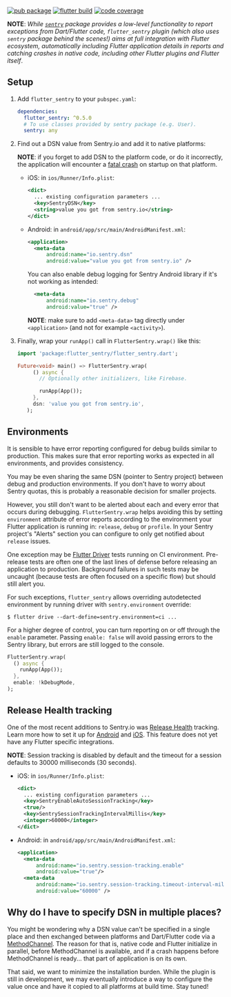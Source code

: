 [![pub package](https://img.shields.io/pub/v/flutter_sentry.svg)](https://pub.dev/packages/flutter_sentry)
[![flutter build](https://github.com/futureware-tech/flutter_sentry/workflows/flutter/badge.svg?branch=master&event=push)](https://github.com/futureware-tech/flutter_sentry/actions?query=workflow%3Aflutter+branch%3Amaster)
[![code coverage](https://codecov.io/gh/futureware-tech/flutter_sentry/branch/master/graph/badge.svg)](https://codecov.io/gh/futureware-tech/flutter_sentry)

**NOTE**: _While [`sentry`](https://pub.dev/packages/sentry) package provides a
low-level functionality to report exceptions from Dart/Flutter code,
`flutter_sentry` plugin (which also uses `sentry` package behind the scenes!)
aims at full integration with Flutter ecosystem, automatically including Flutter
application details in reports and catching crashes in native code, including
other Flutter plugins and Flutter itself_.

## Setup

1. Add `flutter_sentry` to your `pubspec.yaml`:

   ```yaml
   dependencies:
     flutter_sentry: ^0.5.0
     # To use classes provided by sentry package (e.g. User).
     sentry: any
   ```

2. Find out a DSN value from Sentry.io and add it to native platforms:

   **NOTE**: if you forget to add DSN to the platform code, or do it
   incorrectly, the application will encounter a
   [fatal crash](https://github.com/getsentry/sentry-android/pull/200) on
   startup on that platform.

   - iOS: in `ios/Runner/Info.plist`:

     ```xml
     <dict>
       ... existing configuration parameters ...
       <key>SentryDSN</key>
       <string>value you got from sentry.io</string>
     </dict>
     ```

   - Android: in `android/app/src/main/AndroidManifest.xml`:

     ```xml
     <application>
       <meta-data
           android:name="io.sentry.dsn"
           android:value="value you got from sentry.io" />
     ```

     You can also enable debug logging for Sentry Android library if it's not
     working as intended:

     ```xml
       <meta-data
           android:name="io.sentry.debug"
           android:value="true" />
     ```

     **NOTE**: make sure to add `<meta-data>` tag directly under `<application>`
     (and not for example `<activity>`).

3. Finally, wrap your `runApp()` call in `FlutterSentry.wrap()` like this:

   ```dart
   import 'package:flutter_sentry/flutter_sentry.dart';

   Future<void> main() => FlutterSentry.wrap(
        () async {
          // Optionally other initializers, like Firebase.

          runApp(App());
        },
        dsn: 'value you got from sentry.io',
      );
   ```

## Environments

It is sensible to have error reporting configured for debug builds similar to
production. This makes sure that error reporting works as expected in all
environments, and provides consistency.

You may be even sharing the same DSN (pointer to Sentry project) between debug
and production environments. If you don't have to worry about Sentry quotas,
this is probably a reasonable decision for smaller projects.

However, you still don't want to be alerted about each and every error that
occurs during debugging. `FlutterSentry.wrap` helps avoiding this by setting
`environment` attribute of error reports according to the environment your
Flutter application is running in: `release`, `debug` or `profile`. In your
Sentry project's "Alerts" section you can configure to only get notified about
`release` issues.

One exception may be
[Flutter Driver](https://flutter.dev/docs/cookbook/testing/integration/introduction)
tests running on CI environment. Pre-release tests are often one of the last
lines of defense before releasing an application to production. Background
failures in such tests may be uncaught (because tests are often focused on a
specific flow) but should still alert you.

For such exceptions, `flutter_sentry` allows overriding autodetected environment
by running driver with `sentry.environment` override:

```
$ flutter drive --dart-define=sentry.environment=ci ...
```

For a higher degree of control, you can turn reporting on or off through the
`enable` parameter. Passing `enable: false` will avoid passing errors to the
Sentry library, but errors are still logged to the console.

```dart
FlutterSentry.wrap(
  () async {
    runApp(App());
  },
  enable: !kDebugMode,
);
```

## Release Health tracking

One of the most recent additions to Sentry.io was
[Release Health](https://docs.sentry.io/workflow/releases/health/) tracking.
Learn more how to set it up for
[Android](https://docs.sentry.io/platforms/android/#release-health) and
[iOS](https://docs.sentry.io/platforms/cocoa/#release-health). This feature does
not yet have any Flutter specific integrations.

**NOTE**: Session tracking is disabled by default and the timeout for a session defaults to 30000 milliseconds (30 seconds).

- iOS: in `ios/Runner/Info.plist`:

  ```xml
  <dict>
    ... existing configuration parameters ...
    <key>SentryEnableAutoSessionTracking</key>
    <true/>
    <key>SentrySessionTrackingIntervalMillis</key>
    <integer>60000</integer>
  </dict>
  ```

- Android: in `android/app/src/main/AndroidManifest.xml`:

  ```xml
  <application>
    <meta-data
        android:name="io.sentry.session-tracking.enable"
        android:value="true"/>
    <meta-data
        android:name="io.sentry.session-tracking.timeout-interval-millis"
        android:value="60000" />
  ```

## Why do I have to specify DSN in multiple places?

You might be wondering why a DSN value can't be specified in a single place and
then exchanged between platforms and Dart/Flutter code via a
[MethodChannel](https://flutter.dev/platform-channels/). The reason for that is,
native code and Flutter initialize in parallel, before MethodChannel is
available, and if a crash happens before MethodChannel is ready... that part of
application is on its own.

That said, we want to minimize the installation burden. While the plugin is
still in development, we may eventually introduce a way to configure the value
once and have it copied to all platforms at build time. Stay tuned!
